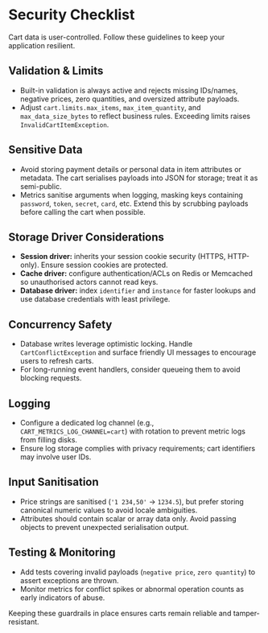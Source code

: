 # Security Checklist

Cart data is user-controlled. Follow these guidelines to keep your application resilient.

## Validation & Limits

- Built-in validation is always active and rejects missing IDs/names, negative prices, zero quantities, and oversized attribute payloads.
- Adjust `cart.limits.max_items`, `max_item_quantity`, and `max_data_size_bytes` to reflect business rules. Exceeding limits raises `InvalidCartItemException`.

## Sensitive Data

- Avoid storing payment details or personal data in item attributes or metadata. The cart serialises payloads into JSON for storage; treat it as semi-public.
- Metrics sanitise arguments when logging, masking keys containing `password`, `token`, `secret`, `card`, etc. Extend this by scrubbing payloads before calling the cart when possible.

## Storage Driver Considerations

- **Session driver:** inherits your session cookie security (HTTPS, HTTP-only). Ensure session cookies are protected.
- **Cache driver:** configure authentication/ACLs on Redis or Memcached so unauthorised actors cannot read keys.
- **Database driver:** index `identifier` and `instance` for faster lookups and use database credentials with least privilege.

## Concurrency Safety

- Database writes leverage optimistic locking. Handle `CartConflictException` and surface friendly UI messages to encourage users to refresh carts.
- For long-running event handlers, consider queueing them to avoid blocking requests.

## Logging

- Configure a dedicated log channel (e.g., `CART_METRICS_LOG_CHANNEL=cart`) with rotation to prevent metric logs from filling disks.
- Ensure log storage complies with privacy requirements; cart identifiers may involve user IDs.

## Input Sanitisation

- Price strings are sanitised (`'1 234,50'` → `1234.5`), but prefer storing canonical numeric values to avoid locale ambiguities.
- Attributes should contain scalar or array data only. Avoid passing objects to prevent unexpected serialisation output.

## Testing & Monitoring

- Add tests covering invalid payloads (`negative price`, `zero quantity`) to assert exceptions are thrown.
- Monitor metrics for conflict spikes or abnormal operation counts as early indicators of abuse.

Keeping these guardrails in place ensures carts remain reliable and tamper-resistant.
